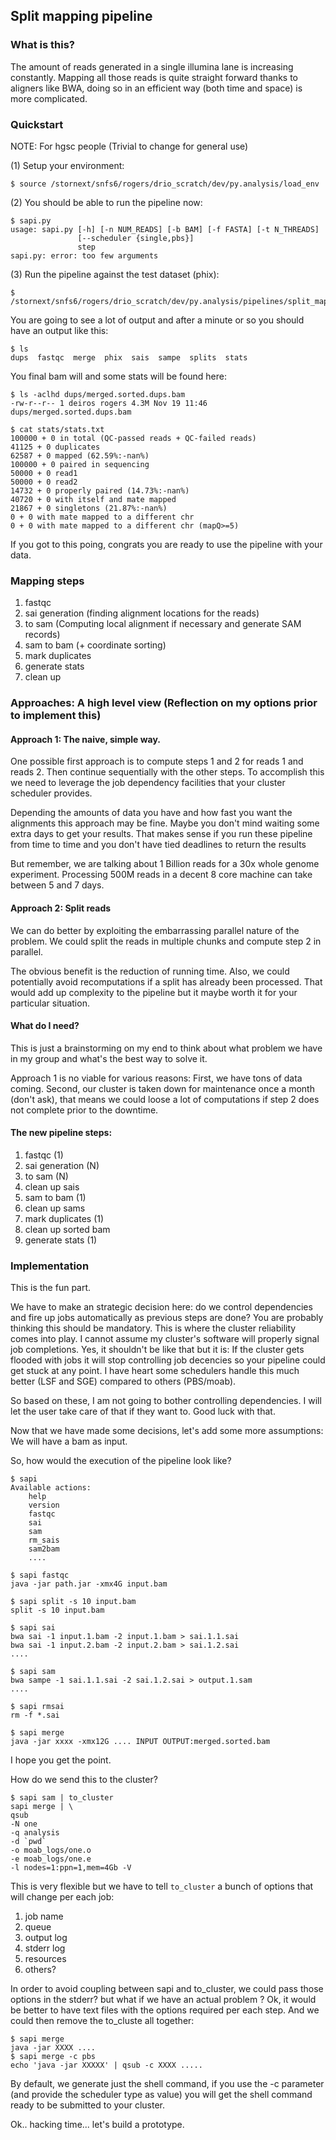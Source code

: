 ## Split mapping pipeline

### What is this?

The amount of reads generated in a single illumina lane is increasing constantly. Mapping all those reads is quite straight forward thanks to aligners like BWA, doing so in an efficient way (both time and space) is more complicated.


### Quickstart

NOTE: For hgsc people (Trivial to change for general use)

(1) Setup your environment:

```$ source /stornext/snfs6/rogers/drio_scratch/dev/py.analysis/load_env```

(2) You should be able to run the pipeline now:

```
$ sapi.py
usage: sapi.py [-h] [-n NUM_READS] [-b BAM] [-f FASTA] [-t N_THREADS]
               [--scheduler {single,pbs}]
               step
sapi.py: error: too few arguments
```

(3) Run the pipeline against the test dataset (phix):

```
$ /stornext/snfs6/rogers/drio_scratch/dev/py.analysis/pipelines/split_mapping/test/run.sh
```

You are going to see a lot of output and after a minute or so you should have an output like this:

```
$ ls 
dups  fastqc  merge  phix  sais  sampe  splits  stats
```

You final bam will and some stats will be found here:

```
$ ls -aclhd dups/merged.sorted.dups.bam
-rw-r--r-- 1 deiros rogers 4.3M Nov 19 11:46 dups/merged.sorted.dups.bam

$ cat stats/stats.txt
100000 + 0 in total (QC-passed reads + QC-failed reads)
41125 + 0 duplicates
62587 + 0 mapped (62.59%:-nan%)
100000 + 0 paired in sequencing
50000 + 0 read1
50000 + 0 read2
14732 + 0 properly paired (14.73%:-nan%)
40720 + 0 with itself and mate mapped
21867 + 0 singletons (21.87%:-nan%)
0 + 0 with mate mapped to a different chr
0 + 0 with mate mapped to a different chr (mapQ>=5)
```

If you got to this poing, congrats you are ready to use the pipeline with your data.

### Mapping steps

1. fastqc
2. sai generation (finding alignment locations for the reads)
3. to sam (Computing local alignment if necessary and generate SAM records)
4. sam to bam (+ coordinate sorting)
5. mark duplicates
6. generate stats
7. clean up

### Approaches: A high level view (Reflection on my options prior to implement this)

#### Approach 1: The naive, simple way.

One possible first approach is to compute steps 1 and 2 for reads 1 and reads 2. Then continue sequentially with the other steps. To accomplish this we need to leverage the job dependency facilities that your cluster scheduler provides.

Depending the amounts of data you have and how fast you want the alignments this approach may be fine. Maybe you don't mind waiting some extra days to get your results. That makes sense if you run these pipeline from time to time and you don't have tied deadlines to return the results

But remember, we are talking about 1 Billion reads for a 30x whole genome experiment. Processing 500M reads in a decent 8 core machine can take between 5 and 7 days.

#### Approach 2: Split reads

We can do better by exploiting the embarrassing parallel nature of the problem. We could split the reads in multiple chunks and compute step 2 in parallel. 

The obvious benefit is the reduction of running time. Also, we could potentially avoid recomputations if a split has already been processed. That would add up complexity to the pipeline but it maybe worth it for your particular situation.

#### What do I need?

This is just a brainstorming on my end to think about what problem we have in my group and what's the best way to solve it.

Approach 1 is no viable for various reasons: First, we have tons of data coming. Second, our cluster is taken down for maintenance once a month (don't ask), that means we could loose a lot of computations if step 2 does not complete prior to the downtime.

#### The new pipeline steps: 

1. fastqc (1)
2. sai generation (N)
3. to sam (N)
4. clean up sais
5. sam to bam (1)
6. clean up sams
7. mark duplicates (1)
8. clean up sorted bam
9. generate stats (1)

### Implementation

This is the fun part.

We have to make an strategic decision here: do we control dependencies and fire up jobs automatically as previous steps are done? You are probably thinking this should be mandatory. This is where the cluster reliability comes into play. I cannot assume my cluster's software will properly signal job completions. Yes, it shouldn't be like that but it is: If the cluster gets flooded with jobs it will stop controlling job decencies so your pipeline could get stuck at any point. I have heart some schedulers handle this much better (LSF and SGE) compared to others (PBS/moab). 

So based on these, I am not going to bother controlling dependencies. I will let the user take care of that if they want to. Good luck with that.

Now that we have made some decisions, let's add some more assumptions: We will have a bam as input. 

So, how would the execution of the pipeline look like?

```
$ sapi 
Available actions:
    help
    version
    fastqc
    sai
    sam
    rm_sais
    sam2bam
    ....

$ sapi fastqc
java -jar path.jar -xmx4G input.bam

$ sapi split -s 10 input.bam
split -s 10 input.bam

$ sapi sai
bwa sai -1 input.1.bam -2 input.1.bam > sai.1.1.sai
bwa sai -1 input.2.bam -2 input.2.bam > sai.1.2.sai
....

$ sapi sam
bwa sampe -1 sai.1.1.sai -2 sai.1.2.sai > output.1.sam
....

$ sapi rmsai
rm -f *.sai

$ sapi merge
java -jar xxxx -xmx12G .... INPUT OUTPUT:merged.sorted.bam
```

I hope you get the point.

How do we send this to the cluster?

```
$ sapi sam | to_cluster 
sapi merge | \
qsub 
-N one 
-q analysis 
-d `pwd` 
-o moab_logs/one.o 
-e moab_logs/one.e 
-l nodes=1:ppn=1,mem=4Gb -V
```

This is very flexible but we have to tell ```to_cluster``` a bunch of options that will change per each job:

1. job name
2. queue
3. output log
4. stderr log
5. resources
6. others?

In order to avoid coupling between sapi and to_cluster, we could pass those options in the stderr? but what if we have an actual problem ? Ok, it would be better to have text files with the options required per each step. And we could then remove the to_cluste all together:

```
$ sapi merge
java -jar XXXX .... 
$ sapi merge -c pbs
echo 'java -jar XXXXX' | qsub -c XXXX ..... 
```

By default, we generate just the shell command, if you use the -c parameter (and provide the scheduler type as value) you 
will get the shell command ready to be submitted to your cluster.

Ok.. hacking time... let's build a prototype.



    
